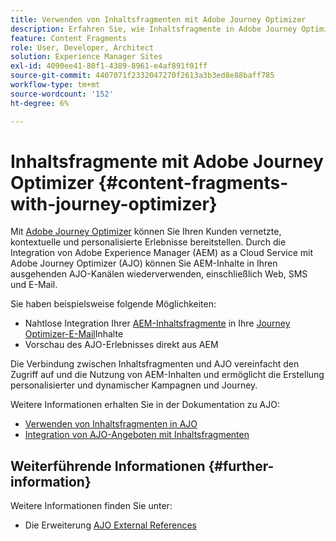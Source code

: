 ```yaml
---
title: Verwenden von Inhaltsfragmenten mit Adobe Journey Optimizer
description: Erfahren Sie, wie Inhaltsfragmente in Adobe Journey Optimizer integriert und verwendet werden können.
feature: Content Fragments
role: User, Developer, Architect
solution: Experience Manager Sites
exl-id: 4090ee41-80f1-4389-8961-e4af891f01ff
source-git-commit: 4407071f2332047270f2613a3b3ed8e88baff785
workflow-type: tm+mt
source-wordcount: '152'
ht-degree: 6%

---
```


# Inhaltsfragmente mit Adobe Journey Optimizer {#content-fragments-with-journey-optimizer}

Mit [Adobe Journey Optimizer](https://experienceleague.adobe.com/en/docs/journey-optimizer/using/get-started/get-started) können Sie Ihren Kunden vernetzte, kontextuelle und personalisierte Erlebnisse bereitstellen. Durch die Integration von Adobe Experience Manager (AEM) as a Cloud Service mit Adobe Journey Optimizer (AJO) können Sie AEM-Inhalte in Ihren ausgehenden AJO-Kanälen wiederverwenden, einschließlich Web, SMS und E-Mail.

Sie haben beispielsweise folgende Möglichkeiten:

* Nahtlose Integration Ihrer [AEM-Inhaltsfragmente](/help/sites-cloud/administering/content-fragments/overview.md) in Ihre [Journey Optimizer-E-Mail](https://experienceleague.adobe.com/en/docs/journey-optimizer/using/channels/email/get-started-email)Inhalte
* Vorschau des AJO-Erlebnisses direkt aus AEM

Die Verbindung zwischen Inhaltsfragmenten und AJO vereinfacht den Zugriff auf und die Nutzung von AEM-Inhalten und ermöglicht die Erstellung personalisierter und dynamischer Kampagnen und Journey.

Weitere Informationen erhalten Sie in der Dokumentation zu AJO:

* [Verwenden von Inhaltsfragmenten in AJO](https://experienceleague.adobe.com/docs/journey-optimizer/using/integrations/aem-fragments.html#integrations)
* [Integration von AJO-Angeboten mit Inhaltsfragmenten](https://experienceleague.adobe.com/en/docs/journey-optimizer/using/decisioning/offer-decisioning/managing-offers-in-the-offer-library/configure-offers/add-representations#urls)

## Weiterführende Informationen {#further-information}

Weitere Informationen finden Sie unter:

* Die Erweiterung [AJO External References](/help/sites-cloud/administering/content-fragments/extension-content-fragment-ajo-external-references.md)
